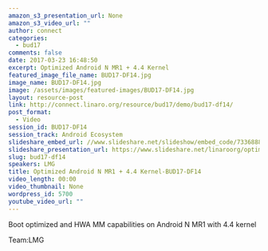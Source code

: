 ```yaml
---
amazon_s3_presentation_url: None
amazon_s3_video_url: ""
author: connect
categories:
  - bud17
comments: false
date: 2017-03-23 16:48:50
excerpt: Optimized Android N MR1 + 4.4 Kernel
featured_image_file_name: BUD17-DF14.jpg
image_name: BUD17-DF14.jpg
image: /assets/images/featured-images/BUD17-DF14.jpg
layout: resource-post
link: http://connect.linaro.org/resource/bud17/demo/bud17-df14/
post_format:
  - Video
session_id: BUD17-DF14
session_track: Android Ecosystem
slideshare_embed_url: //www.slideshare.net/slideshow/embed_code/73368884
slideshare_presentation_url: https://www.slideshare.net/linaroorg/optimized-android-n-mr1-44-kernel
slug: bud17-df14
speakers: LMG
title: Optimized Android N MR1 + 4.4 Kernel-BUD17-DF14
video_length: 00:00
video_thumbnail: None
wordpress_id: 5700
youtube_video_url: ""
---
```


Boot optimized and HWA MM capabilities on Android N MR1 with 4.4 kernel

Team:LMG

